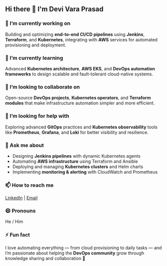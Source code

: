 ## Hi there 👋 I'm Devi Vara Prasad  

### 🔭 I’m currently working on  
Building and optimizing **end-to-end CI/CD pipelines** using **Jenkins**, **Terraform**, and **Kubernetes**, integrating with **AWS** services for automated provisioning and deployment.

### 🌱 I’m currently learning  
Advanced **Kubernetes architecture**, **AWS EKS**, and **DevOps automation frameworks** to design scalable and fault-tolerant cloud-native systems.

### 👯 I’m looking to collaborate on  
Open-source **DevOps projects**, **Kubernetes operators**, and **Terraform modules** that make infrastructure automation simpler and more efficient.

### 🤔 I’m looking for help with  
Exploring advanced **GitOps** practices and **Kubernetes observability** tools like **Prometheus**, **Grafana**, and **Loki** for better visibility and resilience.

### 💬 Ask me about  
- Designing **Jenkins pipelines** with dynamic Kubernetes agents  
- Automating **AWS infrastructure** using Terraform and Ansible  
- Deploying and managing **Kubernetes clusters** and Helm charts  
- Implementing **monitoring & alerting** with CloudWatch and Prometheus  

### 📫 How to reach me  
[LinkedIn](https://www.linkedin.com/in/jamidvp/) | [Email](mailto:jamidvp@gmail.com)

### 😄 Pronouns  
He / Him  

### ⚡ Fun fact  
I love automating everything — from cloud provisioning to daily tasks — and I’m passionate about helping the **DevOps community** grow through knowledge sharing and collaboration 🚀  

